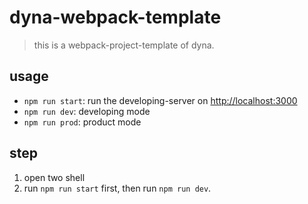 # dyna-webpack-template

> this is a webpack-project-template of dyna.

## usage
* `npm run start`: run the developing-server on [http://localhost:3000](http://localhost:3000)
* `npm run dev`: developing mode
* `npm run prod`: product mode

## step
1. open two shell
2. run `npm run start` first, then run `npm run dev`.